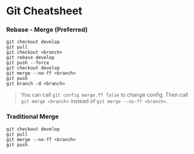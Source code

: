 # Git Cheatsheet
### Rebase - Merge (Preferred)
```
git checkout develop
git pull
git checkout <branch>
git rebase develop
git push --force
git checkout develop
git merge --no-ff <branch>
git push
git branch -d <branch>
```
> You can call `git config merge.ff false` to change config. Then call `git merge <branch>` instead of `git merge --no-ff <branch>`.

### Traditional Merge

```
git checkout develop
git pull
git merge --no-ff <branch>
git push
```
